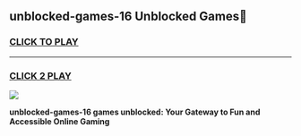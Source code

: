 
## unblocked-games-16 Unblocked Games👋
<h3>
<a href="https://news.freeplayer.one?title=unblocked-games-16&ref=16F">CLICK TO PLAY</a></h3>
<hr>

<h3>
<a href="https://news.freeplayer.one?title=unblocked-games-16&ref=16F">CLICK 2 PLAY</a>
  
</h3>

<a href="https://news.freeplayer.one?title=unblocked-games-16&ref=16F/"><img src="https://clearcache.store/games.png"></a>


**unblocked-games-16 games unblocked: Your Gateway to Fun and Accessible Online Gaming**
